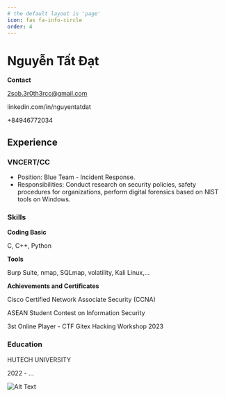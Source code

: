 ```yaml
---
# the default layout is 'page'
icon: fas fa-info-circle
order: 4
---
```


# Nguyễn Tất Đạt

**Contact**

2sob.3r0th3rcc@gmail.com

linkedin.com/in/nguyentatdat

+84946772034

## Experience

### **VNCERT/CC**
- Position: Blue Team - Incident Response.
- Responsibilities: Conduct research on security policies, safety procedures for organizations, perform digital forensics based on NIST tools on Windows.

### **Skills**

**Coding Basic**

C, C++, Python

**Tools**

Burp Suite, nmap, SQLmap, volatility, Kali Linux,...

**Achievements and Certificates**

Cisco Certified Network Associate Security (CCNA)

ASEAN Student Contest on Information Security

3st Online Player - CTF Gitex Hacking Workshop 2023

### **Education**

HUTECH UNIVERSITY

2022 - ... 





 
![Alt Text](https://media.giphy.com/media/yBvndlpq8aCvS/giphy.gif)



